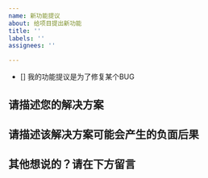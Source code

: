 ```yaml
---
name: 新功能提议
about: 给项目提出新功能
title: ''
labels: ''
assignees: ''

---
```

<!-- 如果您的提议是为了修复某个BUG，请使用 x 填写到这个方框内以勾选复选框 -->
- [] 我的功能提议是为了修复某个BUG

## 请描述您的解决方案

## 请描述该解决方案可能会产生的负面后果

## 其他想说的？请在下方留言
